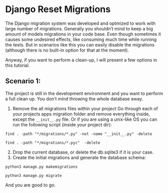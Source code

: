 # Django Reset Migrations
The Django migration system was developed and optmized to work with large number of migrations. Generally you shouldn’t mind to keep a big amount of models migrations in your code base. Even though sometimes it causes some undesired effects, like consuming much time while running the tests. But in scenarios like this you can easily disable the migrations (although there is no built-in option for that at the moment).

Anyway, if you want to perform a clean-up, I will present a few options in this tutorial.

## Scenario 1:
The project is still in the development environment and you want to perform a full clean up. You don’t mind throwing the whole database away.
1. Remove the all migrations files within your project
Go through each of your projects apps migration folder and remove everything inside, except the `__init__.py` file.
Or if you are using a unix-like OS you can run the following script (inside your project dir):
```
find . -path "*/migrations/*.py" -not -name "__init__.py" -delete
```
```
find . -path "*/migrations/*.pyc"  -delete
```

2. Drop the current database, or delete the db.sqlite3 if it is your case.
3. Create the initial migrations and generate the database schema:
```
python3 manage.py makemigrations
```
```
python3 manage.py migrate
```
And you are good to go.

